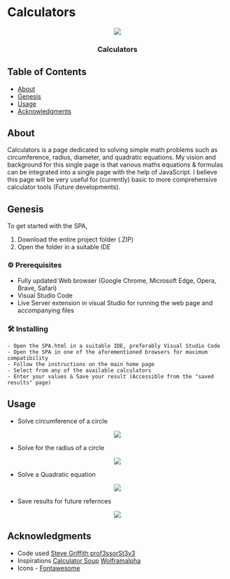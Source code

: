 # Calculators
<p align="center">
 <img src="https://i.pinimg.com/1200x/1a/2a/a0/1a2aa00f7da302fd54fcc44c72aca8a1.jpg"></a>
</p>
<h3 align="center">Calculators</h3>


## Table of Contents

- [About](#about)
- [Genesis](#Genesis)
- [Usage](#usage)
- [Acknowledgments](#acknowledgments)

## About <a name="about"></a>

Calculators is a page dedicated to solving simple math problems such as circumference, radius, diameter, and quadratic equations. My vision and background for this single page is that various maths equations & formulas can be integrated into a single page with the help of JavaScript. I believe this page will be very useful for (currently) basic to more comprehensive calculator tools (Future developments).

## Genesis <a name = "Genesis"></a>

To get started with the SPA, 
1) Download the entire project folder (.ZIP)
2) Open the folder in a suitable IDE

### ⚙️ Prerequisites

- Fully updated Web browser (Google Chrome, Microsoft Edge, Opera, Brave, Safari)
- Visual Studio Code
- Live Server extension in visual Studio for running the web page and accompanying files


### 🛠️ Installing

```````````````````````````````````````````````````````````````````````````````````````
- Open the SPA.html in a suitable IDE, preferably Visual Studio Code
- Open the SPA in one of the aforementioned browsers for maximum compatibility
- Follow the instructions on the main home page
- Select from any of the available calculators
- Enter your values & Save your result (Accessible from the "saved results" page)
```````````````````````````````````````````````````````````````````````````````````````

## Usage <a name = "usage"></a>

- Solve circumference of a circle
<p align="center">
 <img src="https://i.pinimg.com/1200x/1a/2a/a0/1a2aa00f7da302fd54fcc44c72aca8a1.jpg"></a>
</p>

- Solve for the radius of a circle
<p align="center">
 <img src="https://i.pinimg.com/1200x/7e/07/a0/7e07a0e2f4cbf55650194655a2230339.jpg"></a>
</p>

- Solve a Quadratic equation
<p align="center">
 <img src="https://i.pinimg.com/1200x/0d/a7/14/0da714624b86c1979b69ddeac69c78fc.jpg"></a>
</p>

- Save results for future refernces
<p align="center">
 <img src="https://i.pinimg.com/1200x/1c/9f/8f/1c9f8fc5b361a2dfe46d4bd3c36fbe90.jpg"></a>
</p>

## Acknowledgments <a name = "acknowledgments"></a>

- Code used <a href="https://gist.github.com/prof3ssorSt3v3">Steve Griffith prof3ssorSt3v3</a>
- Inspirations <a href="https://www.calculatorsoup.com/">Calculator Soup</a> <a href="https://www.wolframalpha.com">Wolframalpha</a>
- Icons - <a href="https://fontawesome.com/">Fontawesome</a>
